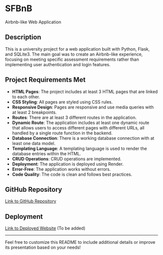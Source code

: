 # SFBnB 

Airbnb-like Web Application

## Description

This is a university project for a web application built with Python, Flask, and SQLite3. The main goal was to create an Airbnb-like experience, focusing on meeting specific assessment requirements rather than implementing user authentication and login features.

## Project Requirements Met

- **HTML Pages**: The project includes at least 3 HTML pages that are linked to each other.
- **CSS Styling**: All pages are styled using CSS rules.
- **Responsive Design**: Pages are responsive and use media queries with at least 2 breakpoints.
- **Routes**: There are at least 3 different routes in the application.
- **Dynamic Route**: The application includes at least one dynamic route that allows users to access different pages with different URLs, all handled by a single route function in the backend.
- **Database Connection**: There is a working database connection with at least one data model.
- **Templating Language**: A templating language is used to render the database entries within the HTML.
- **CRUD Operations**: CRUD operations are implemented.
- **Deployment**: The application is deployed using Render.
- **Error-Free**: The application works without errors.
- **Code Quality**: The code is clean and follows best practices.

## GitHub Repository

[Link to GitHub Repository](https://github.com/noemiamccarthy/web_basics_hand_in_04)

## Deployment

[Link to Deployed Website]() (To be added)

---
Feel free to customize this README to include additional details or improve its presentation based on your needs!
